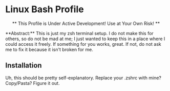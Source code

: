 # Linux Bash Profile
<p style="text-align: center;"> ** This Profile is Under Active Development! Use at Your Own Risk! ** </p>
**Abstract:** This is just my zsh terminal setup. I do not make this for others, so do not be mad at me; I just wanted to keep this in a place where I could access it freely. If something for you works, great. If not, do not ask me to fix it because it isn't broken for me.

## Installation
Uh, this should be pretty self-explanatory.  Replace your .zshrc with mine? Copy/Pasta? Figure it out.
